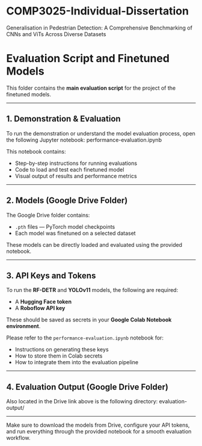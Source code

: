 # COMP3025-Individual-Dissertation
 Generalisation in Pedestrian Detection: A  Comprehensive Benchmarking of CNNs and ViTs  Across Diverse Datasets
# Evaluation Script and Finetuned Models

This folder contains the **main evaluation script** for the project of the finetuned models.

---

## 1. Demonstration & Evaluation

To run the demonstration or understand the model evaluation process, open the following Jupyter notebook:
performance-evaluation.ipynb


This notebook contains:

- Step-by-step instructions for running evaluations
- Code to load and test each finetuned model
- Visual output of results and performance metrics

---

## 2. Models (Google Drive Folder)

The Google Drive folder contains:

- `.pth` files — PyTorch model checkpoints
- Each model was finetuned on a selected dataset

These models can be directly loaded and evaluated using the provided notebook.

---

## 3. API Keys and Tokens

To run the **RF-DETR** and **YOLOv11** models, the following are required:

- A **Hugging Face token**
- A **Roboflow API key**

These should be saved as secrets in your **Google Colab Notebook environment**.

Please refer to the `performance-evaluation.ipynb` notebook for:

- Instructions on generating these keys
- How to store them in Colab secrets
- How to integrate them into the evaluation pipeline

---

## 4. Evaluation Output (Google Drive Folder)

Also located in the Drive link above is the following directory:
evaluation-output/

---

Make sure to download the models from Drive, configure your API tokens, and run everything through the provided notebook for a smooth evaluation workflow.

